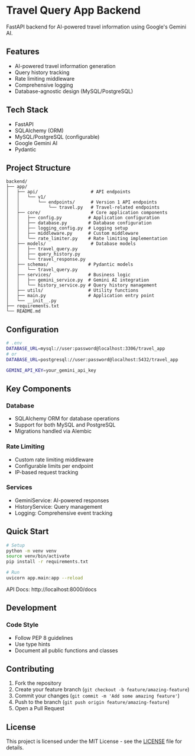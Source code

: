 # Travel Query App Backend

FastAPI backend for AI-powered travel information using Google's Gemini AI.

## Features

- AI-powered travel information generation
- Query history tracking
- Rate limiting middleware
- Comprehensive logging
- Database-agnostic design (MySQL/PostgreSQL)

## Tech Stack

- FastAPI
- SQLAlchemy (ORM)
- MySQL/PostgreSQL (configurable)
- Google Gemini AI
- Pydantic

## Project Structure

```
backend/
├── app/
│   ├── api/                    # API endpoints
│   │   └── v1/
│   │       └── endpoints/      # Version 1 API endpoints
│   │           └── travel.py   # Travel-related endpoints
│   ├── core/                   # Core application components
│   │   ├── config.py          # Application configuration
│   │   ├── database.py        # Database configuration
│   │   ├── logging_config.py  # Logging setup
│   │   ├── middleware.py      # Custom middleware
│   │   └── rate_limiter.py    # Rate limiting implementation
│   ├── models/                 # Database models
│   │   ├── travel_query.py
│   │   ├── query_history.py
│   │   └── travel_response.py
│   ├── schemas/               # Pydantic models
│   │   └── travel_query.py
│   ├── services/              # Business logic
│   │   ├── gemini_service.py  # Gemini AI integration
│   │   └── history_service.py # Query history management
│   ├── utils/                 # Utility functions
│   ├── main.py                # Application entry point
│   └── __init__.py
├── requirements.txt
└── README.md
```

## Configuration

```bash
# .env
DATABASE_URL=mysql://user:password@localhost:3306/travel_app
# or
DATABASE_URL=postgresql://user:password@localhost:5432/travel_app

GEMINI_API_KEY=your_gemini_api_key
```

## Key Components

### Database
- SQLAlchemy ORM for database operations
- Support for both MySQL and PostgreSQL
- Migrations handled via Alembic

### Rate Limiting
- Custom rate limiting middleware
- Configurable limits per endpoint
- IP-based request tracking

### Services
- GeminiService: AI-powered responses
- HistoryService: Query management
- Logging: Comprehensive event tracking

## Quick Start

```bash
# Setup
python -m venv venv
source venv/bin/activate
pip install -r requirements.txt

# Run
uvicorn app.main:app --reload
```

API Docs: http://localhost:8000/docs

## Development

### Code Style
- Follow PEP 8 guidelines
- Use type hints
- Document all public functions and classes

## Contributing

1. Fork the repository
2. Create your feature branch (`git checkout -b feature/amazing-feature`)
3. Commit your changes (`git commit -m 'Add some amazing feature'`)
4. Push to the branch (`git push origin feature/amazing-feature`)
5. Open a Pull Request

## License

This project is licensed under the MIT License - see the [LICENSE](LICENSE) file for details.

